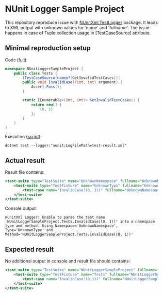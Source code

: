 # NUnit Logger Sample Project

This repository reproduce issue with [NUnitXml.TestLogger](https://github.com/spekt/nunit.testlogger) package.
It leads to XML output with unknown values for 'name' and 'fullname'.
The issue happens in case of Tuple collection usage in [TestCaseSource] attribute.

## Minimal reproduction setup

Code ([full](Tests.cs)):
```C#
namespace NUnitLoggerSampleProject {
    public class Tests {
        [TestCaseSource(nameof(GetInvalidTestCases))]
        public void InvalidCase((int, int) argument) {
            Assert.Pass();
        }

        static IEnumerable<(int, int)> GetInvalidTestCases() {
            return new[] {
                (0, 1)
            };
        }
    }
}
```

Execution ([script](test.sh)):
```Shell
dotnet test --logger:"nunit;LogFilePath=test-result.xml"
```

## Actual result

Result file contains:
```Xml
<test-suite type="TestSuite" name="UnknownNamespace" fullname="UnknownNamespace" total="1" passed="1" failed="0" inconclusive="0" skipped="0" result="Passed" duration="0.031035">
    <test-suite type="TestFixture" name="UnknownType" fullname="UnknownNamespace.UnknownType" total="1" passed="1" failed="0" inconclusive="0" skipped="0" result="Passed" duration="0.031035">
        <test-case name="InvalidCase((0, 1))" fullname="UnknownNamespace.UnknownType.NUnitLoggerSampleProject.Tests.InvalidCase((0, 1))" methodname="NUnitLoggerSampleProject.Tests.InvalidCase((0, 1))" classname="UnknownType" result="Passed" duration="0.031035" asserts="0" />
    </test-suite>
</test-suite>
```

Console output:
```
nunitXml Logger: Unable to parse the test name 'NUnitLoggerSampleProject.Tests.InvalidCase((0, 1))' into a namespace type and method. Using Namespace='UnknownNamespace', Type='UnknownType' and Method='NUnitLoggerSampleProject.Tests.InvalidCase((0, 1))'
```

## Expected result

No additional output in console and result file should contains:
```Xml
<test-suite type="TestSuite" name="NUnitLoggerSampleProject" fullname="NUnitLoggerSampleProject" total="1" passed="1" failed="0" inconclusive="0" skipped="0" result="Passed" duration="0.00062">
    <test-suite type="TestFixture" name="Tests" fullname="NUnitLoggerSampleProject.Tests" total="1" passed="1" failed="0" inconclusive="0" skipped="0" result="Passed" duration="0.00062">
        <test-case name="InvalidCase((0,1))" fullname="NUnitLoggerSampleProject.Tests.InvalidCase((0,1))" methodname="ValidCase((0,1))" classname="Tests" result="Passed" duration="0.00062" asserts="0" />
    </test-suite>
</test-suite>
```